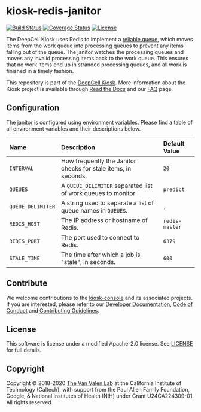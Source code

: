 # kiosk-redis-janitor

[![Build Status](https://travis-ci.com/vanvalenlab/kiosk-redis-janitor.svg?branch=master)](https://travis-ci.com/vanvalenlab/kiosk-redis-janitor)
[![Coverage Status](https://coveralls.io/repos/github/vanvalenlab/kiosk-redis-janitor/badge.svg?branch=master)](https://coveralls.io/github/vanvalenlab/kiosk-redis-janitor?branch=master)
[![License](https://img.shields.io/badge/License-Apache%202.0-blue.svg)](https://github.com/vanvalenlab/kiosk-redis-janitor/blob/master/LICENSE)

The DeepCell Kiosk uses Redis to implement a [reliable queue](https://redis.io/commands/rpoplpush#pattern-reliable-queue), which moves items from the work queue into processing queues to prevent any items falling out of the queue. The janitor watches the processing queues and moves any invalid processing items back to the work queue. This ensures that no work items end up in stranded processing queues, and all work is finished in a timely fashion.

This repository is part of the [DeepCell Kiosk](https://github.com/vanvalenlab/kiosk-console). More information about the Kiosk project is available through [Read the Docs](https://deepcell-kiosk.readthedocs.io/en/master) and our [FAQ](http://www.deepcell.org/faq) page.

## Configuration

The janitor is configured using environment variables. Please find a table of all environment variables and their descriptions below.

| Name | Description | Default Value |
| :--- | :--- | :--- |
| `INTERVAL` | How frequently the Janitor checks for stale items, in seconds. | `20` |
| `QUEUES` | A `QUEUE_DELIMITER` separated list of work queues to monitor. | `predict` |
| `QUEUE_DELIMITER` | A string used to separate a list of queue names in `QUEUES`. | `,` |
| `REDIS_HOST` | The IP address or hostname of Redis. | `redis-master` |
| `REDIS_PORT` | The port used to connect to Redis. | `6379` |
| `STALE_TIME` | The time after which a job is "stale", in seconds.  | `600` |

## Contribute

We welcome contributions to the [kiosk-console](https://github.com/vanvalenlab/kiosk-console) and its associated projects. If you are interested, please refer to our [Developer Documentation](https://deepcell-kiosk.readthedocs.io/en/master/DEVELOPER.html), [Code of Conduct](https://github.com/vanvalenlab/kiosk-console/blob/master/CODE_OF_CONDUCT.md) and [Contributing Guidelines](https://github.com/vanvalenlab/kiosk-console/blob/master/CONTRIBUTING.md).

## License

This software is license under a modified Apache-2.0 license. See [LICENSE](/LICENSE) for full  details.

## Copyright

Copyright © 2018-2020 [The Van Valen Lab](http://www.vanvalen.caltech.edu/) at the California Institute of Technology (Caltech), with support from the Paul Allen Family Foundation, Google, & National Institutes of Health (NIH) under Grant U24CA224309-01.
All rights reserved.
